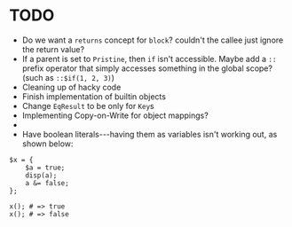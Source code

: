 # TODO

- Do we want a `returns` concept for `block`? couldn't the callee just ignore the return value?
- If a parent is set to `Pristine`, then `if` isn't accessible. Maybe add a `::` prefix operator that simply accesses something in the global scope? (such as `::$if(1, 2, 3)`)
- Cleaning up of hacky code
- Finish implementation of builtin objects
- Change `EqResult` to be only for `Key`s
- Implementing Copy-on-Write for object mappings?
- 
- Have boolean literals---having them as variables isn't working out, as shown below:
```quest
$x = {
	$a = true;
	disp(a);
	a &= false;
};

x(); # => true
x(); # => false
```